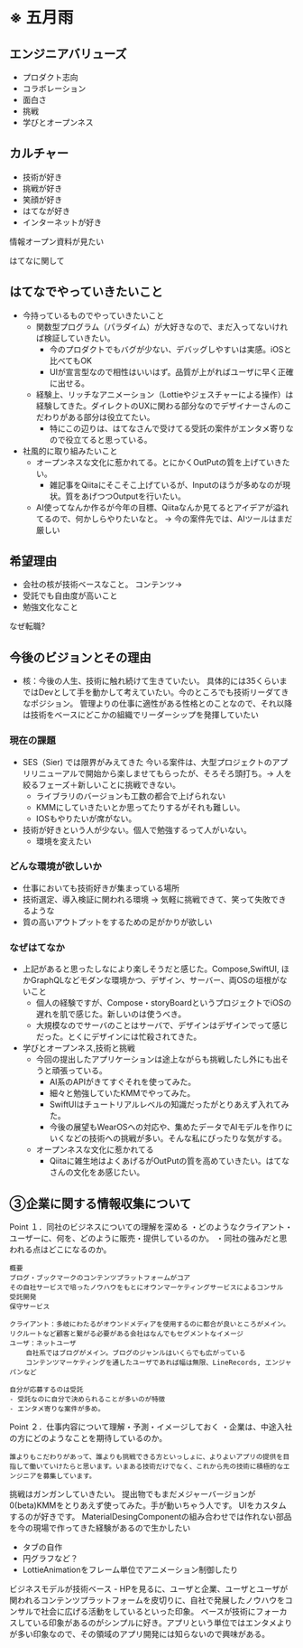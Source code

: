 # ※ 五月雨

## エンジニアバリューズ
- プロダクト志向
- コラボレーション
- 面白さ
- 挑戦
- 学びとオープンネス

## カルチャー
- 技術が好き
- 挑戦が好き
- 笑顔が好き
- はてなが好き
- インターネットが好き

情報オープン資料が見たい

はてなに関して
## はてなでやっていきたいこと
- 今持っているものでやっていきたいこと
    - 関数型プログラム（パラダイム）が大好きなので、まだ入ってないければ検証していきたい。
        - 今のプロダクトでもバグが少ない、デバッグしやすいは実感。iOSと比べてもOK
        - UIが宣言型なので相性はいいはず。品質が上がればユーザに早く正確に出せる。
    - 経験上、リッチなアニメーション（Lottieやジェスチャーによる操作）は経験してきた。ダイレクトのUXに関わる部分なのでデザイナーさんのこだわりがある部分は役立てたい。
        - 特にこの辺りは、はてなさんで受けてる受託の案件がエンタメ寄りなので役立てると思っている。
- 社風的に取り組みたいこと
    - オープンネスな文化に惹かれてる。とにかくOutPutの質を上げていきたい。
        - 雑記事をQiitaにそこそこ上げているが、Inputのほうが多めなのが現状。質をあげつつOutputを行いたい。
    - AI使ってなんか作るが今年の目標、Qiitaなんか見てるとアイデアが溢れてるので、何かしらやりたいなと。 -> 今の案件先では、AIツールはまだ厳しい

## 希望理由
- 会社の核が技術ベースなこと。 コンテンツ-> 
- 受託でも自由度が高いこと
- 勉強文化なこと

なぜ転職?
## 今後のビジョンとその理由
- 核：今後の人生、技術に触れ続けて生きていたい。
具体的には35くらいまではDevとして手を動かして考えていたい。今のところでも技術リーダてきなポジション。
管理よりの仕事に適性がある性格とのことなので、それ以降は技術をベースにどこかの組織でリーダーシップを発揮していたい

### 現在の課題
- SES（Sier) では限界がみえてきた
今いる案件は、大型プロジェクトのアプリリニューアルで開始から楽しませてもらったが、そろそろ頭打ち。-> 人を絞るフェーズ＋新しいことに挑戦できない。
    - ライブラリのバージョンも工数の都合で上げられない
    - KMMにしていきたいとか思ってたりするがそれも難しい。
    - IOSもやりたいが席がない。
- 技術が好きという人が少ない。個人で勉強するって人がいない。
    - 環境を変えたい

### どんな環境が欲しいか
- 仕事においても技術好きが集まっている場所
- 技術選定、導入検証に関われる環境 -> 気軽に挑戦できて、笑って失敗できるような
- 質の高いアウトプットをするための足がかりが欲しい

### なぜはてなか
- 上記があると思ったしなにより楽しそうだと感じた。Compose,SwiftUI, ほかGraphQLなどモダンな環境かつ、デザイン、サーバー、両OSの垣根がないこと
    - 個人の経験ですが、Compose・storyBoardというプロジェクトでiOSの遅れを肌で感じた。新しいのは使うべき。
    - 大規模なのでサーバのことはサーバで、デザインはデザインでって感じだった。とくにデザインには忙殺されてきた。
- 学びとオープンネス,技術と挑戦
    - 今回の提出したアプリケーションは途上ながらも挑戦したし外にも出そうと頑張っている。
        - AI系のAPIがきてすぐそれを使ってみた。
        - 細々と勉強していたKMMでやってみた。
        - SwiftUIはチュートリアルレベルの知識だったがとりあえず入れてみた。
        - 今後の展望もWearOSへの対応や、集めたデータでAIモデルを作りにいくなどの技術への挑戦が多い。そんな私にぴったりな気がする。    
    - オープンネスな文化に惹かれてる
        - Qiitaに雑生地はよくあげるがOutPutの質を高めていきたい。はてなさんの文化をあ感じたい。

## ③企業に関する情報収集について
Point １．同社のビジネスについての理解を深める
・どのようなクライアント・ユーザーに、何を、どのように販売・提供しているのか。
・同社の強みだと思われる点はどこになるのか。
```
概要
ブログ・ブックマークのコンテンツプラットフォームがコア
その自社サービスで培ったノウハウをもとにオウンマーケティングサービスによるコンサル
受託開発
保守サービス

クライアント：多岐にわたるがオウンドメディアを使用するのに都合が良いところがメイン。リクルートなど顧客と繋がる必要がある会社はなんでもセグメントなイメージ
ユーザ：ネットユーザ
    自社系ではブログがメイン。ブログのジャンルはいくらでも広がっている
    コンテンツマーケティングを通したユーザであれば幅は無限、LineRecords, エンジャパンなど

自分が応募するのは受託
- 受託なのに自分で決められることが多いのが特徴
- エンタメ寄りな案件が多め。
```
Point ２．仕事内容について理解・予測・イメージしておく
・企業は、中途入社の方にどのようなことを期待しているのか。

```
誰よりもこだわりがあって、誰よりも挑戦できる方といっしょに、よりよいアプリの提供を目指して働いていけたらと思います。いまある技術だけでなく、これから先の技術に積極的なエンジニアを募集しています。
```
挑戦はガンガンしていきたい。
提出物でもまだメジャーバージョンが0(beta)KMMをとりあえず使ってみた。手が動いちゃう人です。
UIをカスタムするのが好きです。
MaterialDesingComponentの組み合わせでは作れない部品を今の現場で作ってきた経験があるので生かしたい
- タブの自作
- 円グラフなど？
- LottieAnimationをフレーム単位でアニメーション制御したり

ビジネスモデルが技術ベース
    - HPを見るに、ユーザと企業、ユーザとユーザが関われるコンテンツプラットフォームを皮切りに、自社で発展したノウハウをコンサルで社会に広げる活動をしているといった印象。
    ベースが技術にフォーカスしている印象があるのがシンプルに好き。アプリという単位ではエンタメよりが多い印象なので、その領域のアプリ開発には知らないので興味がある。
